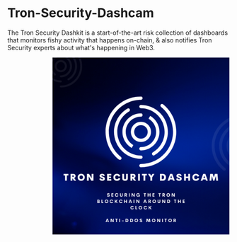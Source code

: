 # Tron-Security-Dashcam
The Tron Security Dashkit is a start-of-the-art risk collection of dashboards that monitors fishy activity that happens on-chain, &amp; also notifies Tron Security experts about what's happening in Web3.

<!-- image -->
<p align="center">
  <img src="logo.png" alt="" width="400" class="center" style="margin-left: 100px;"/>
</p>
